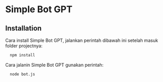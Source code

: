 
# Simple Bot GPT


## Installation

Cara install Simple Bot GPT, jalankan perintah dibawah ini setelah masuk folder projectnya:

```bash
  npm install 
```
    
Cara jalanin Simple Bot GPT gunakan perintah: 

```bash
  node bot.js
```
    
